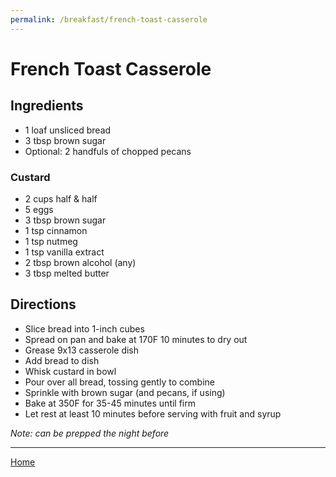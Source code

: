 ```yaml
---
permalink: /breakfast/french-toast-casserole
---
```

# French Toast Casserole

## Ingredients

- 1 loaf unsliced bread
- 3 tbsp brown sugar
- Optional: 2 handfuls of chopped pecans

### Custard

- 2 cups half & half
- 5 eggs
- 3 tbsp brown sugar
- 1 tsp cinnamon
- 1 tsp nutmeg
- 1 tsp vanilla extract
- 2 tbsp brown alcohol (any)
- 3 tbsp melted butter

## Directions

- Slice bread into 1-inch cubes
- Spread on pan and bake at 170F 10 minutes to dry out
- Grease 9x13 casserole dish
- Add bread to dish
- Whisk custard in bowl
- Pour over all bread, tossing gently to combine
- Sprinkle with brown sugar (and pecans, if using)
- Bake at 350F for 35-45 minutes until firm
- Let rest at least 10 minutes before serving with fruit and syrup

*Note: can be prepped the night before*

---

[Home](https://thomasjbarrett82.github.io)
